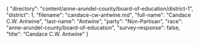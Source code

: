 {
  "directory": "content/anne-arundel-county/board-of-education/district-1",
  "district": 1,
  "filename": "candace-cw-antwine.md",
  "full-name": "Candace C.W. Antwine",
  "last-name": "Antwine",
  "party": "Non-Partisan",
  "race": "anne-arundel-county/board-of-education",
  "survey-response": false,
  "title": "Candace C.W. Antwine"
}
